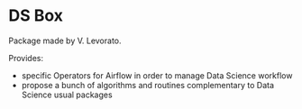 # DS Box

Package made by V. Levorato.

Provides:
* specific Operators for Airflow in order to manage Data Science workflow
* propose a bunch of algorithms and routines complementary to Data Science usual packages



